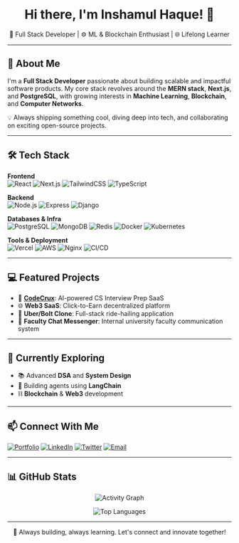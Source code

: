 <h1 align="center">Hi there, I'm Inshamul Haque! 👋</h1>

<p align="center">
  🚀 Full Stack Developer | ⚙️ ML & Blockchain Enthusiast | 🌐 Lifelong Learner
</p>

---

## 🚀 About Me

I'm a **Full Stack Developer** passionate about building scalable and impactful software products. My core stack revolves around the **MERN stack**, **Next.js**, and **PostgreSQL**, with growing interests in **Machine Learning**, **Blockchain**, and **Computer Networks**.

💡 Always shipping something cool, diving deep into tech, and collaborating on exciting open-source projects.

---

## 🛠 Tech Stack

**Frontend**  
![React](https://img.shields.io/badge/-ReactJS-61DAFB?logo=react&logoColor=white&style=for-the-badge)
![Next.js](https://img.shields.io/badge/-Next.js-000?logo=next.js&logoColor=white&style=for-the-badge)
![TailwindCSS](https://img.shields.io/badge/-TailwindCSS-38B2AC?logo=tailwind-css&logoColor=white&style=for-the-badge)
![TypeScript](https://img.shields.io/badge/-TypeScript-3178C6?logo=typescript&logoColor=white&style=for-the-badge)

**Backend**  
![Node.js](https://img.shields.io/badge/-Node.js-339933?logo=node.js&logoColor=white&style=for-the-badge)
![Express](https://img.shields.io/badge/-Express.js-000000?logo=express&logoColor=white&style=for-the-badge)
![Django](https://img.shields.io/badge/-Django-092E20?logo=django&logoColor=white&style=for-the-badge)

**Databases & Infra**  
![PostgreSQL](https://img.shields.io/badge/-PostgreSQL-336791?logo=postgresql&logoColor=white&style=for-the-badge)
![MongoDB](https://img.shields.io/badge/-MongoDB-47A248?logo=mongodb&logoColor=white&style=for-the-badge)
![Redis](https://img.shields.io/badge/-Redis-DC382D?logo=redis&logoColor=white&style=for-the-badge)
![Docker](https://img.shields.io/badge/-Docker-2496ED?logo=docker&logoColor=white&style=for-the-badge)
![Kubernetes](https://img.shields.io/badge/-Kubernetes-326CE5?logo=kubernetes&logoColor=white&style=for-the-badge)

**Tools & Deployment**  
![Vercel](https://img.shields.io/badge/-Vercel-000?logo=vercel&logoColor=white&style=for-the-badge)
![AWS](https://img.shields.io/badge/-AWS-FF9900?logo=amazon-aws&logoColor=white&style=for-the-badge)
![Nginx](https://img.shields.io/badge/-Nginx-009639?logo=nginx&logoColor=white&style=for-the-badge)
![CI/CD](https://img.shields.io/badge/-CI/CD-blue?style=for-the-badge)

---

## 💻 Featured Projects

- 🧠 [**CodeCrux**](https://github.com/Inshamul/CodeCrux): AI-powered CS Interview Prep SaaS  
- 🌐 **Web3 SaaS**: Click-to-Earn decentralized platform  
- 🚖 **Uber/Bolt Clone**: Full-stack ride-hailing application  
- 💬 **Faculty Chat Messenger**: Internal university faculty communication system

---

## 🌱 Currently Exploring

- 📚 Advanced **DSA** and **System Design**
- 🤖 Building agents using **LangChain**
- ⛓️ **Blockchain** & **Web3** development

---

## 📫 Connect With Me

[![Portfolio](https://img.shields.io/badge/-Portfolio-000?style=flat&logo=vercel&logoColor=white)](https://inshamulhaque.vercel.app)
[![LinkedIn](https://img.shields.io/badge/-LinkedIn-0077B5?logo=linkedin&style=flat)](https://linkedin.com/in/inshamulhaque)
[![Twitter](https://img.shields.io/badge/-Twitter-1DA1F2?logo=twitter&style=flat)](https://twitter.com/inshamulhaque)
[![Email](https://img.shields.io/badge/-Email-D14836?logo=gmail&style=flat)](mailto:haqueinsham@gmail.com)

---

## 📊 GitHub Stats

<p align="center">
  <img src="https://github-readme-activity-graph.vercel.app/graph?username=Inshamhaque&theme=radical" alt="Activity Graph" />
</p>

<p align="center">
  <img src="https://github-readme-stats.vercel.app/api/top-langs/?username=Inshamhaque&layout=compact&theme=radical" alt="Top Languages" />
</p>

---

<p align="center">
  🚀 Always building, always learning. Let's connect and innovate together!
</p>
